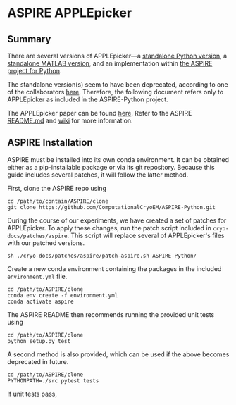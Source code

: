 # ASPIRE APPLEpicker

## Summary

There are several versions of APPLEpicker—a 
[standalone Python version](https://github.com/PrincetonUniversity/APPLEpicker-python), a 
[standalone MATLAB version](https://github.com/PrincetonUniversity/APPLEpicker), and an implementation within 
[the ASPIRE project for Python](https://github.com/ComputationalCryoEM/ASPIRE-Python).

The standalone version(s) seem to have been deprecated, according to one of the collaborators 
[here](https://github.com/PrincetonUniversity/APPLEpicker/issues/1#issuecomment-525574243). Therefore, the following 
document refers only to APPLEpicker as included in the ASPIRE-Python project.

The APPLEpicker paper can be found [here](https://doi.org/10.1016/j.jsb.2018.08.012). 
Refer to the ASPIRE [README.md](https://github.com/ComputationalCryoEM/ASPIRE-Python/blob/master/README.md) and 
[wiki](https://computationalcryoem.github.io/ASPIRE-Python/) for more information.

## ASPIRE Installation

ASPIRE must be installed into its own conda environment. It can be obtained either as a pip-installable package or via 
its git repository. Because this guide includes several patches, it will follow the latter method.

First, clone the ASPIRE repo using 

```shell script
cd /path/to/contain/ASPIRE/clone
git clone https://github.com/ComputationalCryoEM/ASPIRE-Python.git
```

During the course of our experiments, we have created a set of patches for APPLEpicker. To apply these changes, run the 
patch script included in `cryo-docs/patches/aspire`. This script will replace several of APPLEpicker's files with our 
patched versions.

```shell script
sh ./cryo-docs/patches/aspire/patch-aspire.sh ASPIRE-Python/
```

Create a new conda environment containing the packages in the included `environment.yml` file.

```shell script
cd /path/to/ASPIRE/clone
conda env create -f environment.yml
conda activate aspire
```

The ASPIRE README then recommends running the provided unit tests using

```shell script
cd /path/to/ASPIRE/clone
python setup.py test
```

A second method is also provided, which can be used if the above becomes deprecated in future.

```shell script
cd /path/to/ASPIRE/clone
PYTHONPATH=./src pytest tests
```

If unit tests pass, 

